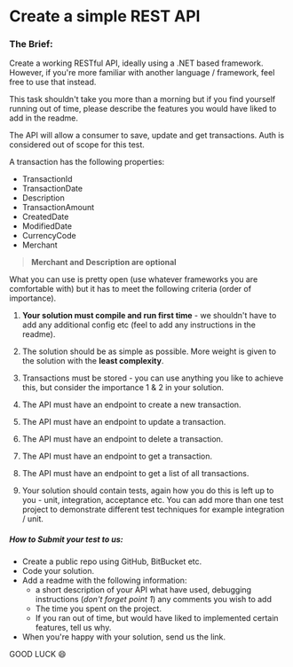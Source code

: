 # Create a simple REST API 

### The Brief:

Create a working RESTful API, ideally using a .NET based framework.  However, if you're more familiar with another language / framework, feel free to use that instead.

This task shouldn't take you more than a morning but if you find yourself running out of time, please describe the features you would have liked to add in the readme.

The API will allow a consumer to save, update and get transactions. Auth is considered out of scope for this test.

A transaction has the following properties:
* TransactionId
* TransactionDate
* Description 
* TransactionAmount
* CreatedDate 
* ModifiedDate 
* CurrencyCode 
* Merchant 

>  **Merchant and Description are optional**

What you can use is pretty open (use whatever frameworks you are comfortable with) but it has to meet the following criteria (order of importance).

1. **Your solution must compile and run first time** - we shouldn't have to add any additional config etc (feel to add any instructions in the readme).

2. The solution should be as simple as possible. More weight is given to the solution with the **least complexity**. 

3. Transactions must be stored - you can use anything you like to achieve this, but consider the importance 1 & 2 in your solution. 

4. The API must have an endpoint to create a new transaction.

5. The API must have an endpoint to update a transaction.

6.  The API must have an endpoint to delete a transaction.

7. The API must have an endpoint to get a transaction.

8. The API must have an endpoint to get a list of all transactions.

9. Your solution should contain tests, again how you do this is left up to you - unit, integration, acceptance etc. You can add more than one test project to demonstrate different test techniques for example integration / unit.

##### How to Submit your test to us:
 - Create a public repo using GitHub, BitBucket etc.
 - Code your solution.
 - Add a readme with the following information:
   - a short description of your API what have used, debugging instructions (*don't forget point 1*) any comments you wish to add
   - The time you spent on the project.
   - If you ran out of time, but would have liked to implemented certain features, tell us why.
 - When you're happy with your solution, send us the link.


GOOD LUCK :smile:
